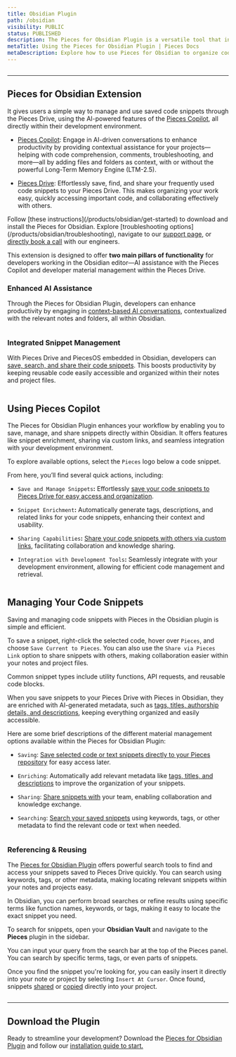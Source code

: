 ```yaml
---
title: Obsidian Plugin
path: /obsidian
visibility: PUBLIC
status: PUBLISHED
description: The Pieces for Obsidian Plugin is a versatile tool that integrates seamlessly with the Obsidian Markdown editor.
metaTitle: Using the Pieces for Obsidian Plugin | Pieces Docs
metaDescription: Explore how to use Pieces for Obsidian to organize code snippets, collaborate, and enhance your markdown-based development workflow.
---
```


<Image src="https://storage.googleapis.com/hashnode_product_documentation_assets/obsidian_plugin_assets/MAIN_obsidian_plugin/documentation_parent_page.png" alt="" align="center" fullwidth="true" />

***

## Pieces for Obsidian Extension

It gives users a simple way to manage and use saved code snippets through the Pieces Drive, using the AI-powered features of the [Pieces Copilot](/products/obsidian/copilot), all directly within their development environment.

* [Pieces Copilot](/products/obsidian/copilot): Engage in AI-driven conversations to enhance productivity by providing contextual assistance for your projects—helping with code comprehension, comments, troubleshooting, and more—all by adding files and folders as context, with or without the powerful Long-Term Memory Engine (LTM-2.5).

* [Pieces Drive](/products/obsidian/drive): Effortlessly save, find, and share your frequently used code snippets to your Pieces Drive. This makes organizing your work easy, quickly accessing important code, and collaborating effectively with others.

<CardGroup cols={2}>
  <Card title="Getting Started" image="/assets/icons/obsidian.png">
    Follow [these instructions](/products/obsidian/get-started) to download and install the Pieces for Obsidian.
  </Card>

  <Card title="Support & Troubleshooting" image="/assets/icons/platform_logos/pieces_logo.png">
    Explore [troubleshooting options](/products/obsidian/troubleshooting), navigate to our <a target="_blank" href="/products/support">support page</a>, or <a target="_blank" href="https://calendar.google.com/calendar/u/0/appointments/schedules/AcZssZ22WJ2Htd2wRMJhueCNYc0xbFBFCAN-khijcuoXACd_Uux3wIhgZeGkzDRcqD3teamAI-CwCHpr">directly book a call</a> with our engineers.
  </Card>
</CardGroup>

<guides-overview-card />

This extension is designed to offer **two main pillars of functionality** for developers working in the Obsidian editor—AI assistance with the Pieces Copilot and developer material management within the Pieces Drive.

### Enhanced AI Assistance

Through the Pieces for Obsidian Plugin, developers can enhance productivity by engaging in [context-based AI conversations](/products/obsidian/copilot/chat), contextualized with the relevant notes and folders, all within Obsidian.

<Image src="https://storage.googleapis.com/hashnode_product_documentation_assets/obsidian_plugin_assets/MAIN_obsidian_plugin/right_click_context_menu_OBS.png" alt="" align="center" fullwidth="true" />

### Integrated Snippet Management

With Pieces Drive and PiecesOS embedded in Obsidian, developers can [save, search, and share their code snippets](/products/obsidian/drive). This boosts productivity by keeping reusable code easily accessible and organized within their notes and project files.

<Image src="https://storage.googleapis.com/hashnode_product_documentation_assets/obsidian_plugin_assets/MAIN_obsidian_plugin/pieces_snippet_manager_OBS.png" alt="" align="center" fullwidth="true" />

## Using Pieces Copilot

The Pieces for Obsidian Plugin enhances your workflow by enabling you to save, manage, and share snippets directly within Obsidian. It offers features like snippet enrichment, sharing via custom links, and seamless integration with your development environment.

To explore available options, select the `Pieces` logo below a code snippet.

From here, you’ll find several quick actions, including:

* `Save and Manage Snippets`**:** Effortlessly [save your code snippets to Pieces Drive for easy access and organization](/products/obsidian/drive/save-snippets#whats-stored-when-you-save-a-snippet).

* `Snippet Enrichment`**:** Automatically generate tags, descriptions, and related links for your code snippets, enhancing their context and usability.

* `Sharing Capabilities`**:** [Share your code snippets with others via custom links](/products/obsidian/drive/sharing), facilitating collaboration and knowledge sharing.

* `Integration with Development Tools`**:** Seamlessly integrate with your development environment, allowing for efficient code management and retrieval.

<Image src="https://storage.googleapis.com/hashnode_product_documentation_assets/obsidian_plugin_assets/MAIN_obsidian_plugin/pieces_logo_activated_OBS.png" alt="" align="center" fullwidth="true" />

## Managing Your Code Snippets

Saving and managing code snippets with Pieces in the Obsidian plugin is simple and efficient.

To save a snippet, right-click the selected code, hover over `Pieces`, and choose `Save Current to Pieces`. You can also use the `Share via Pieces Link` option to share snippets with others, making collaboration easier within your notes and project files.

<Callout type="tip">
  Common snippet types include utility functions, API requests, and reusable code blocks.
</Callout>

When you save snippets to your Pieces Drive with Pieces in Obsidian, they are enriched with AI-generated metadata, such as [tags, titles, authorship details, and descriptions](/products/obsidian/drive/save-snippets#whats-stored-when-you-save-a-snippet), keeping everything organized and easily accessible.

Here are some brief descriptions of the different material management options available within the Pieces for Obsidian Plugin:

* `Saving`: [Save selected code or text snippets directly to your Pieces repository](/products/obsidian/drive/save-snippets#whats-stored-when-you-save-a-snippet) for easy access later.

* `Enriching`: Automatically add relevant metadata like [tags, titles, and descriptions](/products/obsidian/drive/save-snippets#whats-stored-when-you-save-a-snippet) to improve the organization of your snippets.

* `Sharing`: [Share snippets with](/products/obsidian/drive/sharing) your team, enabling collaboration and knowledge exchange.

* `Searching`: [Search your saved snippets](/products/obsidian/drive/search-reuse#via-search-feature) using keywords, tags, or other metadata to find the relevant code or text when needed.

<Image src="https://storage.googleapis.com/hashnode_product_documentation_assets/obsidian_plugin_assets/MAIN_obsidian_plugin/code_block_quick_actions_OBS.png" alt="" align="center" fullwidth="true" />

### Referencing & Reusing

The <a target="_blank" href="https://obsidian.md/plugins?id=pieces-for-developers">Pieces for Obsidian Plugin</a> offers powerful search tools to find and access your snippets saved to Pieces Drive quickly. You can search using keywords, tags, or other metadata, making locating relevant snippets within your notes and projects easy.

In Obsidian, you can perform broad searches or refine results using specific terms like function names, keywords, or tags, making it easy to locate the exact snippet you need.

To search for snippets, open your **Obsidian Vault** and navigate to the **Pieces** plugin in the sidebar.

You can input your query from the search bar at the top of the Pieces panel. You can search by specific terms, tags, or even parts of snippets.

Once you find the snippet you're looking for, you can easily insert it directly into your note or project by selecting `Insert At Cursor`. Once found, snippets <a target="_blank" href="/products/obsidian/drive/sharing">shared</a> or <a target="_blank" href="/products/obsidian/drive/search-reuse#viewing-and-reusing-saved-snippets">copied</a> directly into your project.

<Image src="https://storage.googleapis.com/hashnode_product_documentation_assets/obsidian_plugin_assets/MAIN_obsidian_plugin/search_bar_activated_OBS.png" alt="" align="center" fullwidth="true" />

***

## Download the Plugin

Ready to streamline your development? Download the <a target="_blank" href="https://obsidian.md/plugins?search=pieces-for-developers">Pieces for Obsidian Plugin</a> and follow our [installation guide to start.](/products/obsidian/get-started)